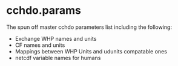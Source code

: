 cchdo.params
============
The spun off master cchdo parameters list including the following:
* Exchange WHP names and units
* CF names and units
* Mappings between WHP Units and udunits compatable ones
* netcdf variable names for humans
